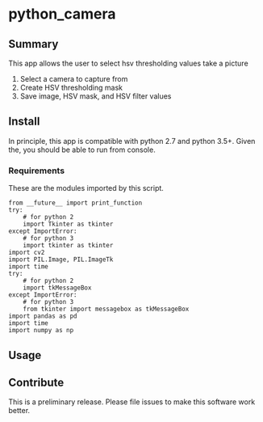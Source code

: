 # python_camera

## Summary

This app allows the user to select hsv thresholding values take a picture

1. Select a camera to capture from
1. Create HSV thresholding mask
1. Save image, HSV mask, and HSV filter values

## Install

In principle, this app is compatible with python 2.7 and python 3.5+. 
Given the, you should be able to run from console.

### Requirements

These are the modules imported by this script.

```
from __future__ import print_function
try:
    # for python 2
    import Tkinter as tkinter
except ImportError:
    # for python 3
    import tkinter as tkinter
import cv2
import PIL.Image, PIL.ImageTk
import time
try:
    # for python 2
    import tkMessageBox
except ImportError:
    # for python 3
    from tkinter import messagebox as tkMessageBox
import pandas as pd
import time
import numpy as np
```

## Usage

## Contribute

This is a preliminary release. Please file issues to make this software work better.